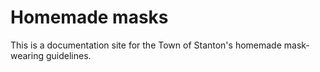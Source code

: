 # Homemade masks

This is a documentation site for the Town of Stanton's homemade mask-wearing guidelines.

